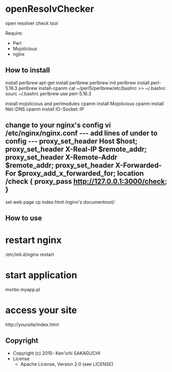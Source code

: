 # openResolvChecker

open resolver check tool

Require:
 * Perl
 * Mojolicious
 * nginx

## How to install
install perlbrew
 apt-get install perlbrew
 perlbrew init
 perlbrew install perl-5.16.3
 perlbrew install-cpanm
 cat ~/perl5/perlbrew/etc/bashrc >> ~/.bashrc
 sourc ~/.bashrc
 perlbrew use perl-5.16.3

install mojolicious and perlmodules
 cpanm install Mojolicious
 cpanm install Net::DNS
 cpanm install IO::Socket::IP

change to your nginx's config
 vi /etc/nginx/nginx.conf
 --- add lines of under to config ---
    proxy_set_header Host            $host;
    proxy_set_header X-Real-IP       $remote_addr;
    proxy_set_header X-Remote-Addr   $remote_addr;
    proxy_set_header X-Forwarded-For $proxy_add_x_forwarded_for;
    location /check {
      proxy_pass http://127.0.0.1:3000/check;
    }
 ---

set web page
 cp index.html /nginx's documentroot/


## How to use

 # restart nginx
 /etc/init.d/nginx restart

 # start application
 morbo myapp.pl

 # access your site
 http://yoursite/index.html 



## Copyright

* Copyright (c) 2015- Ken'ichi SAKAGUCHI
* License
  * Apache License, Version 2.0 (see LICENSE)

